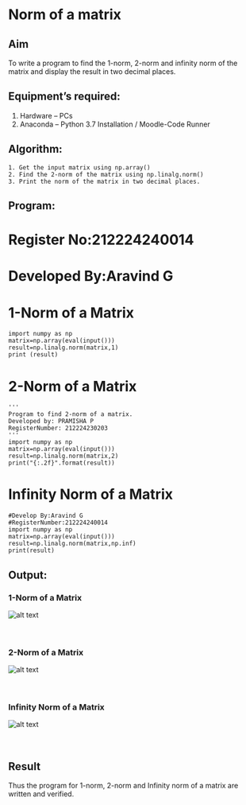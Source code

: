 # Norm of a matrix
## Aim
To write a program to find the 1-norm, 2-norm and infinity norm of the matrix and display the result in two decimal places.
## Equipment’s required:
1.	Hardware – PCs
2.	Anaconda – Python 3.7 Installation / Moodle-Code Runner
## Algorithm:
	1. Get the input matrix using np.array()   
    2. Find the 2-norm of the matrix using np.linalg.norm()
	3. Print the norm of the matrix in two decimal places.
## Program:

# Register No:212224240014
# Developed By:Aravind G
# 1-Norm of a Matrix
```
import numpy as np
matrix=np.array(eval(input()))
result=np.linalg.norm(matrix,1)
print (result)
```



# 2-Norm of a Matrix
```
'''
Program to find 2-norm of a matrix.
Developed by: PRAMISHA P
RegisterNumber: 212224230203
'''
import numpy as np
matrix=np.array(eval(input()))
result=np.linalg.norm(matrix,2)
print("{:.2f}".format(result))
```



# Infinity Norm of a Matrix
```
#Develop By:Aravind G
#RegisterNumber:212224240014
import numpy as np
matrix=np.array(eval(input()))
result=np.linalg.norm(matrix,np.inf)
print(result)

```
## Output:
### 1-Norm of a Matrix
![alt text](<Screenshot 2025-05-06 154034.png>)
<br>
<br>
<br>

### 2-Norm of a Matrix
![alt text](<Screenshot 2025-05-06 155630-1.png>)
<br>
<br>
<br>

### Infinity Norm of a Matrix
![alt text](<Screenshot 2025-05-06 155652-1.png>)
<br>
<br>
<br>

## Result
Thus the program for 1-norm, 2-norm and Infinity norm of a matrix are written and verified.
